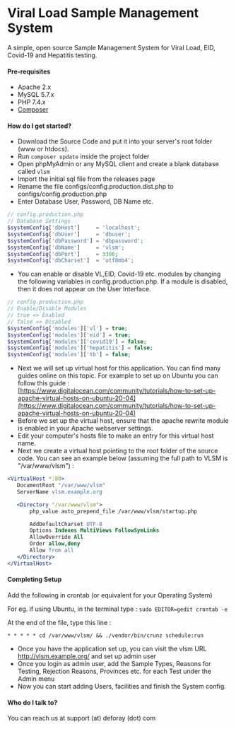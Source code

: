 # Viral Load Sample Management System #

A simple, open source Sample Management System for Viral Load, EID, Covid-19 and Hepatitis testing.

#### Pre-requisites
* Apache 2.x
* MySQL 5.7.x
* PHP 7.4.x
* [Composer](https://getcomposer.org/download/)


#### How do I get started?
* Download the Source Code and put it into your server's root folder (www or htdocs).
* Run ```composer update``` inside the project folder
* Open phpMyAdmin or any MySQL client and create a blank database called ```vlsm```
* Import the initial sql file from the releases page
* Rename the file configs/config.production.dist.php to configs/config.production.php
* Enter Database User, Password, DB Name etc. 

```php
// config.production.php
// Database Settings
$systemConfig['dbHost']     = 'localhost';
$systemConfig['dbUser']     = 'dbuser';
$systemConfig['dbPassword'] = 'dbpassword';
$systemConfig['dbName']     = 'vlsm';
$systemConfig['dbPort']     = 3306;
$systemConfig['dbCharset']  = 'utf8mb4';
```
* You can enable or disable VL,EID, Covid-19 etc. modules by changing the following variables in config.production.php. If a module is disabled, then it does not appear on the User Interface.

```php
// config.production.php
// Enable/Disable Modules
// true => Enabled
// false => Disabled
$systemConfig['modules']['vl'] = true;
$systemConfig['modules']['eid'] = true;
$systemConfig['modules']['covid19'] = false;
$systemConfig['modules']['hepatitis'] = false;
$systemConfig['modules']['tb'] = false;
```

* Next we will set up virtual host for this application. You can find many guides online on this topic. For example to set up on Ubuntu you can follow this guide : [https://www.digitalocean.com/community/tutorials/how-to-set-up-apache-virtual-hosts-on-ubuntu-20-04](https://www.digitalocean.com/community/tutorials/how-to-set-up-apache-virtual-hosts-on-ubuntu-20-04)
* Before we set up the virtual host, ensure that the apache rewrite module is enabled in your Apache webserver settings.
* Edit your computer's hosts file to make an entry for this virtual host name.
* Next we create a virtual host pointing to the root folder of the source code. You can see an example below (assuming the full path to VLSM is "/var/www/vlsm") : 

```apache
<VirtualHost *:80>
   DocumentRoot "/var/www/vlsm"
   ServerName vlsm.example.org

   <Directory "/var/www/vlsm">
       php_value auto_prepend_file /var/www/vlsm/startup.php

       AddDefaultCharset UTF-8
       Options Indexes MultiViews FollowSymLinks
       AllowOverride All
       Order allow,deny
       Allow from all
   </Directory>
</VirtualHost>
```

#### Completing Setup

Add the following in crontab (or equivalent for your Operating System)

For eg. if using Ubuntu, in the terminal type : ```sudo EDITOR=gedit crontab -e```

At the end of the file, type this line :


```
* * * * * cd /var/www/vlsm/ && ./vendor/bin/crunz schedule:run
```

* Once you have the application set up, you can visit the vlsm URL http://vlsm.example.org/ and set up admin user
* Once you login as admin user, add the Sample Types, Reasons for Testing, Rejection Reasons, Provinces etc. for each Test under the Admin menu 
* Now you can start adding Users, facilities and finish the System config.


#### Who do I talk to?
You can reach us at support (at) deforay (dot) com
